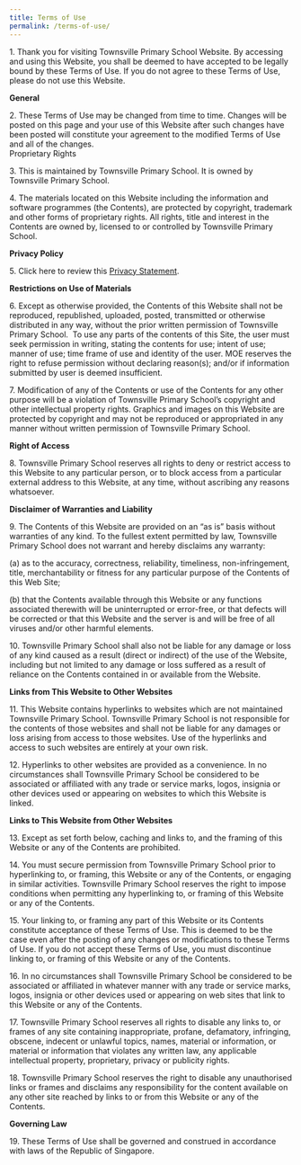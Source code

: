 ```yaml
---
title: Terms of Use
permalink: /terms-of-use/
---
```

1\. Thank you for visiting Townsville Primary School Website. By accessing and using this Website, you shall be deemed to have accepted to be legally bound by these Terms of Use. If you do not agree to these Terms of Use, please do not use this Website.

**General**

2\. These Terms of Use may be changed from time to time. Changes will be posted on this page and your use of this Website after such changes have been posted will constitute your agreement to the modified Terms of Use and all of the changes.  
Proprietary Rights

3\. This is maintained by Townsville Primary School. It is owned by Townsville Primary School.

4\. The materials located on this Website including the information and software programmes (the Contents), are protected by copyright, trademark and other forms of proprietary rights. All rights, title and interest in the Contents are owned by, licensed to or controlled by Townsville Primary School.  

**Privacy Policy**

5\. Click here to review this [Privacy Statement](  
https://townsvillepri.moe.edu.sg/privacy/).  

**Restrictions on Use of Materials**

6\. Except as otherwise provided, the Contents of this Website shall not be reproduced, republished, uploaded, posted, transmitted or otherwise distributed in any way, without the prior written permission of Townsville Primary School.  To use any parts of the contents of this Site, the user must seek permission in writing, stating the contents for use; intent of use; manner of use; time frame of use and identity of the user. MOE reserves the right to refuse permission without declaring reason(s); and/or if information submitted by user is deemed insufficient.

7\. Modification of any of the Contents or use of the Contents for any other purpose will be a violation of Townsville Primary School’s copyright and other intellectual property rights. Graphics and images on this Website are protected by copyright and may not be reproduced or appropriated in any manner without written permission of Townsville Primary School.

**Right of Access**

8\. Townsville Primary School reserves all rights to deny or restrict access to this Website to any particular person, or to block access from a particular external address to this Website, at any time, without ascribing any reasons whatsoever.

**Disclaimer of Warranties and Liability**

9\. The Contents of this Website are provided on an “as is” basis without warranties of any kind. To the fullest extent permitted by law, Townsville Primary School does not warrant and hereby disclaims any warranty:

(a) as to the accuracy, correctness, reliability, timeliness, non-infringement, title, merchantability or fitness for any particular purpose of the Contents of this Web Site;

(b) that the Contents available through this Website or any functions associated therewith will be uninterrupted or error-free, or that defects will be corrected or that this Website and the server is and will be free of all viruses and/or other harmful elements.

10\. Townsville Primary School shall also not be liable for any damage or loss of any kind caused as a result (direct or indirect) of the use of the Website, including but not limited to any damage or loss suffered as a result of reliance on the Contents contained in or available from the Website.  

**Links from This Website to Other Websites**

11\. This Website contains hyperlinks to websites which are not maintained Townsville Primary School. Townsville Primary School is not responsible for the contents of those websites and shall not be liable for any damages or loss arising from access to those websites. Use of the hyperlinks and access to such websites are entirely at your own risk.

12\. Hyperlinks to other websites are provided as a convenience. In no circumstances shall Townsville Primary School be considered to be associated or affiliated with any trade or service marks, logos, insignia or other devices used or appearing on websites to which this Website is linked.  

**Links to This Website from Other Websites**

13\. Except as set forth below, caching and links to, and the framing of this Website or any of the Contents are prohibited.

14\. You must secure permission from Townsville Primary School prior to hyperlinking to, or framing, this Website or any of the Contents, or engaging in similar activities. Townsville Primary School reserves the right to impose conditions when permitting any hyperlinking to, or framing of this Website or any of the Contents.

15\. Your linking to, or framing any part of this Website or its Contents constitute acceptance of these Terms of Use. This is deemed to be the case even after the posting of any changes or modifications to these Terms of Use. If you do not accept these Terms of Use, you must discontinue linking to, or framing of this Website or any of the Contents.

16\. In no circumstances shall Townsville Primary School be considered to be associated or affiliated in whatever manner with any trade or service marks, logos, insignia or other devices used or appearing on web sites that link to this Website or any of the Contents.

17\. Townsville Primary School reserves all rights to disable any links to, or frames of any site containing inappropriate, profane, defamatory, infringing, obscene, indecent or unlawful topics, names, material or information, or material or information that violates any written law, any applicable intellectual property, proprietary, privacy or publicity rights.

18\. Townsville Primary School reserves the right to disable any unauthorised links or frames and disclaims any responsibility for the content available on any other site reached by links to or from this Website or any of the Contents.  

**Governing Law**

19\. These Terms of Use shall be governed and construed in accordance with laws of the Republic of Singapore.